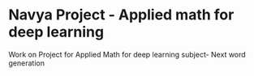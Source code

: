 # Navya Project - Applied math for deep learning
Work on Project for Applied Math for deep learning subject- Next word generation
